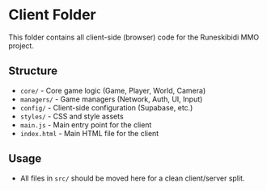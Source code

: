 # Client Folder

This folder contains all client-side (browser) code for the Runeskibidi MMO project.

## Structure
- `core/` - Core game logic (Game, Player, World, Camera)
- `managers/` - Game managers (Network, Auth, UI, Input)
- `config/` - Client-side configuration (Supabase, etc.)
- `styles/` - CSS and style assets
- `main.js` - Main entry point for the client
- `index.html` - Main HTML file for the client

## Usage
- All files in `src/` should be moved here for a clean client/server split. 